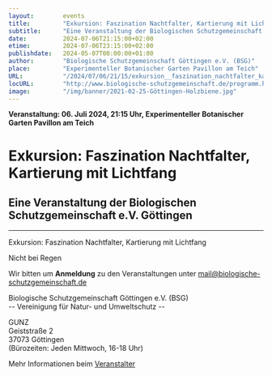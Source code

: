 ```yaml
---
layout:        events
title:         "Exkursion: Faszination Nachtfalter, Kartierung mit Lichtfang"
subtitle:      "Eine Veranstaltung der Biologischen Schutzgemeinschaft e.V. Göttingen"
date:          2024-07-06T21:15:00+02:00
etime:         2024-07-06T23:15:00+02:00
publishdate:   2024-05-07T00:00:00+01:00
author:        "Biologische Schutzgemeinschaft Göttingen e.V. (BSG)"
place:         "Experimenteller Botanischer Garten Pavillon am Teich"
URL:           "/2024/07/06/21/15/exkursion__faszination_nachtfalter_kartierung_mit_lichtfang"
locURL:        "http://www.biologische-schutzgemeinschaft.de/programm.html"
image:         "/img/banner/2021-02-25-Göttingen-Holzbiene.jpg"
---
```


**Veranstaltung: 06. Juli 2024, 21:15 Uhr, Experimenteller Botanischer Garten Pavillon am Teich**

Exkursion: Faszination Nachtfalter, Kartierung mit Lichtfang
===========

Eine Veranstaltung der Biologischen Schutzgemeinschaft e.V. Göttingen
-----------

-------------

Exkursion: Faszination Nachtfalter, Kartierung mit Lichtfang

Nicht bei Regen


Wir bitten um **Anmeldung** zu den Veranstaltungen unter mail@biologische-schutzgemeinschaft.de

Biologische Schutzgemeinschaft Göttingen e.V. (BSG)  
-- Vereinigung für Natur- und Umweltschutz --  

GUNZ  
Geiststraße 2  
37073 Göttingen  
(Bürozeiten: Jeden Mittwoch, 16-18 Uhr)


Mehr Informationen beim [Veranstalter](http://www.biologische-schutzgemeinschaft.de/programm.html)
